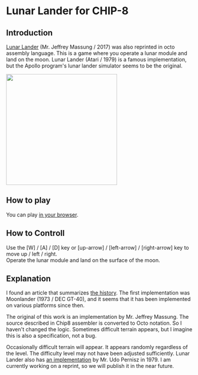 # Lunar Lander for CHIP-8

## Introduction

[Lunar Lander](https://github.com/massung/CHIP-8/blob/master/games/sources/lander.c8) (Mr. Jeffrey Massung / 2017) was also reprinted in octo assembly language. 
This is a game where you operate a lunar module and land on the moon. 
Lunar Lander (Atari / 1979) is a famous implementation, 
but the Apollo program's lunar lander simulator seems to be the original. 

<img src="https://github.com/jay-kumogata/Nostalgia/raw/main/octo/screenshots/lander03.png" width="300">

## How to play


You can play [in your browser](https://johnearnest.github.io/Octo/index.html?key=jQyyYdGT).

## How to Controll

Use the [W] / [A] / [D] key or [up-arrow] / [left-arrow] / [right-arrow] key to move up / left / right.  
Operate the lunar module and land on the surface of the moon.

## Explanation

I found an article that summarizes [the history](https://www.pcmag.com/news/50-years-on-the-moon-the-evolution-of-lunar-lander-games).
The first implementation was Moonlander (1973 / DEC GT-40), and it seems that it has been implemented on various platforms since then.

The original of this work is an implementation by Mr. Jeffrey Massung. 
The source described in Chip8 assembler is converted to Octo notation. 
So I haven't changed the logic. 
Sometimes difficult terrain appears, but I imagine this is also a specification, not a bug.

Occasionally difficult terrain will appear. 
It appears randomly regardless of the level. 
The difficulty level may not have been adjusted sufficiently. 
Lunar Lander also has [an implementation](https://github.com/yupferris/Uno8/blob/master/GamesPreprocessor/Games/Lunar%20Lander%20(Udo%20Pernisz,%201979).ch8) by Mr. Udo Pernisz in 1979. 
I am currently working on a reprint, so we will publish it in the near future.
